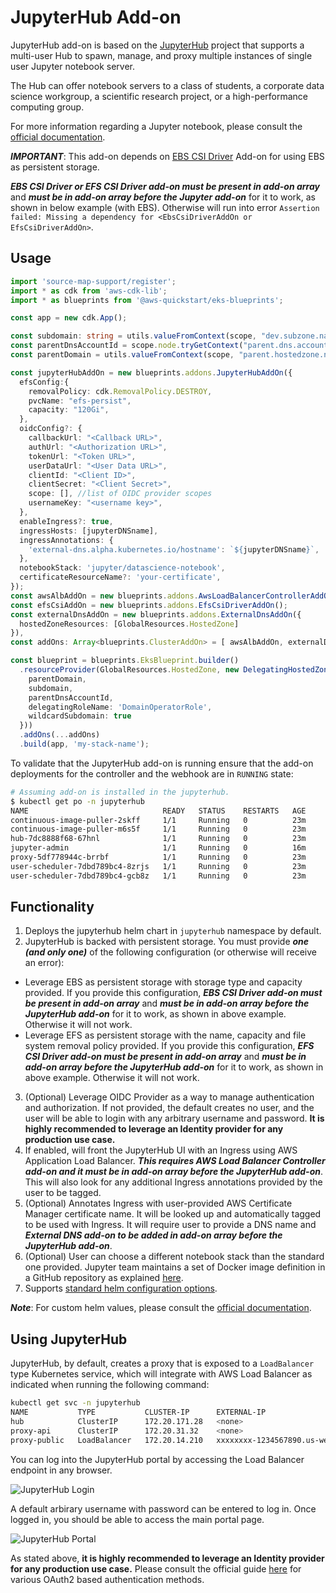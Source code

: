 # JupyterHub Add-on

JupyterHub add-on is based on the [JupyterHub](https://github.com/jupyterhub/jupyterhub) project that supports a multi-user Hub to spawn, manage, and proxy multiple instances of single user Jupyter notebook server.

The Hub can offer notebook servers to a class of students, a corporate data science workgroup, a scientific research project, or a high-performance computing group.

For more information regarding a Jupyter notebook, please consult the [official documentation](https://jupyter-notebook.readthedocs.io/en/stable/notebook.html).

***IMPORTANT***: This add-on depends on [EBS CSI Driver](ebs-csi-driver.md) Add-on for using EBS as persistent storage.

***EBS CSI Driver or EFS CSI Driver add-on must be present in add-on array*** and ***must be in add-on array before the Jupyter add-on*** for it to work, as shown in below example (with EBS). Otherwise will run into error `Assertion failed: Missing a dependency for <EbsCsiDriverAddOn or EfsCsiDriverAddOn>`.

## Usage

```typescript
import 'source-map-support/register';
import * as cdk from 'aws-cdk-lib';
import * as blueprints from '@aws-quickstart/eks-blueprints';

const app = new cdk.App();

const subdomain: string = utils.valueFromContext(scope, "dev.subzone.name", "jupyterhub.some.example.com");
const parentDnsAccountId = scope.node.tryGetContext("parent.dns.account")!;
const parentDomain = utils.valueFromContext(scope, "parent.hostedzone.name", "some.example.com");

const jupyterHubAddOn = new blueprints.addons.JupyterHubAddOn({
  efsConfig:{
    removalPolicy: cdk.RemovalPolicy.DESTROY,
    pvcName: "efs-persist",
    capacity: "120Gi",
  },
  oidcConfig?: {
    callbackUrl: "<Callback URL>",
    authUrl: "<Authorization URL>",
    tokenUrl: "<Token URL>",
    userDataUrl: "<User Data URL>",
    clientId: "<Client ID>",
    clientSecret: "<Client Secret>",
    scope: [], //list of OIDC provider scopes
    usernameKey: "<username key>",
  },
  enableIngress?: true,
  ingressHosts: [jupyterDNSname],
  ingressAnnotations: {
    'external-dns.alpha.kubernetes.io/hostname': `${jupyterDNSname}`,
  },
  notebookStack: 'jupyter/datascience-notebook',
  certificateResourceName?: 'your-certificate',
});
const awsAlbAddOn = new blueprints.addons.AwsLoadBalancerControllerAddOn(),
const efsCsiAddOn = new blueprints.addons.EfsCsiDriverAddOn();
const externalDnsAddOn = new blueprints.addons.ExternalDnsAddOn({
  hostedZoneResources: [GlobalResources.HostedZone]
}),
const addOns: Array<blueprints.ClusterAddOn> = [ awsAlbAddOn, externalDnsAddOn, efsCsiAddOn, jupyterHubAddOn ];

const blueprint = blueprints.EksBlueprint.builder()
  .resourceProvider(GlobalResources.HostedZone, new DelegatingHostedZoneProvider({
    parentDomain,
    subdomain,
    parentDnsAccountId,
    delegatingRoleName: 'DomainOperatorRole',
    wildcardSubdomain: true
  }))
  .addOns(...addOns)
  .build(app, 'my-stack-name');
```

To validate that the JupyterHub add-on is running ensure that the add-on deployments for the controller and the webhook are in `RUNNING` state:

```bash
# Assuming add-on is installed in the jupyterhub.
$ kubectl get po -n jupyterhub
NAME                              READY   STATUS    RESTARTS   AGE
continuous-image-puller-2skff     1/1     Running   0          23m
continuous-image-puller-m6s5f     1/1     Running   0          23m
hub-7dc8888f68-67hnl              1/1     Running   0          23m
jupyter-admin                     1/1     Running   0          16m
proxy-5df778944c-brrbf            1/1     Running   0          23m
user-scheduler-7dbd789bc4-8zrjs   1/1     Running   0          23m
user-scheduler-7dbd789bc4-gcb8z   1/1     Running   0          23m
```

## Functionality

1. Deploys the jupyterhub helm chart in `jupyterhub` namespace by default.
2. JupyterHub is backed with persistent storage. You must provide ***one (and only one)*** of the following configuration (or otherwise will receive an error):
  - Leverage EBS as persistent storage with storage type and capacity provided. If you provide this configuration, ***EBS CSI Driver add-on must be present in add-on array*** and ***must be in add-on array before the JupyterHub add-on*** for it to work, as shown in above example. Otherwise it will not work.
  - Leverage EFS as persistent storage with the name, capacity and file system removal policy provided. If you provide this configuration, ***EFS CSI Driver add-on must be present in add-on array*** and ***must be in add-on array before the JupyterHub add-on*** for it to work, as shown in above example. Otherwise it will not work.
3. (Optional) Leverage OIDC Provider as a way to manage authentication and authorization. If not provided, the default creates no user, and the user will be able to login with any arbitrary username and password. **It is highly recommended to leverage an Identity provider for any production use case.**
4. If enabled, will front the JupyterHub UI with an Ingress using AWS Application Load Balancer. ***This requires AWS Load Balancer Controller add-on and it must be in add-on array before the JupyterHub add-on***. This will also look for any additional Ingress annotations provided by the user to be tagged.
5. (Optional) Annotates Ingress with user-provided AWS Certificate Manager certificate name. It will be looked up and automatically tagged to be used with Ingress. It will require user to provide a DNS name and ***External DNS add-on to be added in add-on array before the JupyterHub add-on***.
6. (Optional) User can choose a different notebook stack than the standard one provided. Jupyter team maintains a set of Docker image definition in a GitHub repository as explained [here](https://jupyter-docker-stacks.readthedocs.io/en/latest/using/selecting.html).
7. Supports [standard helm configuration options](./index.md#standard-helm-add-on-configuration-options).

***Note***: For custom helm values, please consult the [official documentation](https://zero-to-jupyterhub.readthedocs.io/en/latest/resources/reference.html#). 

## Using JupyterHub

JupyterHub, by default, creates a proxy that is exposed to a `LoadBalancer` type Kubernetes service, which will integrate with AWS Load Balancer as indicated when running the following command:

```bash
kubectl get svc -n jupyterhub
NAME           TYPE           CLUSTER-IP      EXTERNAL-IP                                                               PORT(S)        AGE
hub            ClusterIP      172.20.171.28   <none>                                                                    8081/TCP       26m
proxy-api      ClusterIP      172.20.31.32    <none>                                                                    8001/TCP       26m
proxy-public   LoadBalancer   172.20.14.210   xxxxxxxx-1234567890.us-west-2.elb.amazonaws.com   80:32733/TCP   26m
```

You can log into the JupyterHub portal by accessing the Load Balancer endpoint in any browser. 

![JupyterHub Login](./../assets/images/jupyterhub-login-page.png)

A default arbirary username with password can be entered to log in. Once logged in, you should be able to access the main portal page.

![JupyterHub Portal](./../assets/images/jupyterhub-loggedin.png)

As stated above, **it is highly recommended to leverage an Identity provider for any production use case.** Please consult the official guide [here](https://zero-to-jupyterhub.readthedocs.io/en/latest/administrator/authentication.html#oauth2-based-authentication) for various OAuth2 based authentication methods.